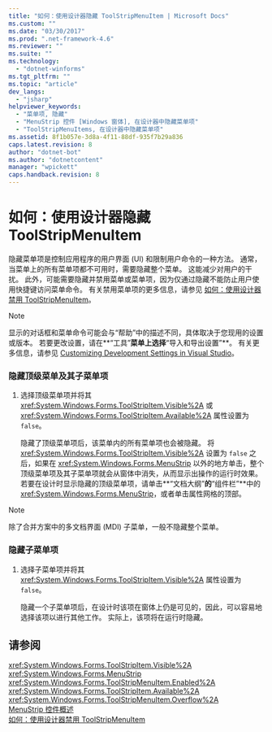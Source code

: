 ```yaml
---
title: "如何：使用设计器隐藏 ToolStripMenuItem | Microsoft Docs"
ms.custom: ""
ms.date: "03/30/2017"
ms.prod: ".net-framework-4.6"
ms.reviewer: ""
ms.suite: ""
ms.technology: 
  - "dotnet-winforms"
ms.tgt_pltfrm: ""
ms.topic: "article"
dev_langs: 
  - "jsharp"
helpviewer_keywords: 
  - "菜单项, 隐藏"
  - "MenuStrip 控件 [Windows 窗体], 在设计器中隐藏菜单项"
  - "ToolStripMenuItems, 在设计器中隐藏菜单项"
ms.assetid: 8f1b057e-3d8a-4f11-88df-935f7b29a836
caps.latest.revision: 8
author: "dotnet-bot"
ms.author: "dotnetcontent"
manager: "wpickett"
caps.handback.revision: 8
---
```

# 如何：使用设计器隐藏 ToolStripMenuItem
隐藏菜单项是控制应用程序的用户界面 \(UI\) 和限制用户命令的一种方法。  通常，当菜单上的所有菜单项都不可用时，需要隐藏整个菜单。  这能减少对用户的干扰。  此外，可能需要隐藏并禁用菜单或菜单项，因为仅通过隐藏不能防止用户使用快捷键访问菜单命令。  有关禁用菜单项的更多信息，请参见 [如何：使用设计器禁用 ToolStripMenuItem](../../../../docs/framework/winforms/controls/how-to-disable-toolstripmenuitems-using-the-designer.md)。  
  
> [!NOTE]
>  显示的对话框和菜单命令可能会与“帮助”中的描述不同，具体取决于您现用的设置或版本。  若要更改设置，请在**“工具”**菜单上选择**“导入和导出设置”**。  有关更多信息，请参见 [Customizing Development Settings in Visual Studio](http://msdn.microsoft.com/zh-cn/22c4debb-4e31-47a8-8f19-16f328d7dcd3)。  
  
### 隐藏顶级菜单及其子菜单项  
  
1.  选择顶级菜单项并将其 <xref:System.Windows.Forms.ToolStripItem.Visible%2A> 或 <xref:System.Windows.Forms.ToolStripItem.Available%2A> 属性设置为 `false`。  
  
     隐藏了顶级菜单项后，该菜单内的所有菜单项也会被隐藏。  将 <xref:System.Windows.Forms.ToolStripItem.Visible%2A> 设置为 `false` 之后，如果在 <xref:System.Windows.Forms.MenuStrip> 以外的地方单击，整个顶级菜单项及其子菜单项就会从窗体中消失，从而显示出操作的运行时效果。  若要在设计时显示隐藏的顶级菜单项，请单击**“文档大纲”**的**“组件栏”**中的 <xref:System.Windows.Forms.MenuStrip>，或者单击属性网格的顶部。  
  
> [!NOTE]
>  除了合并方案中的多文档界面 \(MDI\) 子菜单，一般不隐藏整个菜单。  
  
### 隐藏子菜单项  
  
1.  选择子菜单项并将其 <xref:System.Windows.Forms.ToolStripItem.Visible%2A> 属性设置为 `false`。  
  
     隐藏一个子菜单项后，在设计时该项在窗体上仍是可见的，因此，可以容易地选择该项以进行其他工作。  实际上，该项将在运行时隐藏。  
  
## 请参阅  
 <xref:System.Windows.Forms.ToolStripItem.Visible%2A>   
 <xref:System.Windows.Forms.MenuStrip>   
 <xref:System.Windows.Forms.ToolStripMenuItem.Enabled%2A>   
 <xref:System.Windows.Forms.ToolStripItem.Available%2A>   
 <xref:System.Windows.Forms.ToolStripMenuItem.Overflow%2A>   
 [MenuStrip 控件概述](../../../../docs/framework/winforms/controls/menustrip-control-overview-windows-forms.md)   
 [如何：使用设计器禁用 ToolStripMenuItem](../../../../docs/framework/winforms/controls/how-to-disable-toolstripmenuitems-using-the-designer.md)
